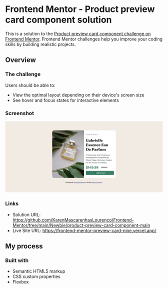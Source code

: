 # Frontend Mentor - Product preview card component solution

This is a solution to the [Product preview card component challenge on Frontend Mentor](https://www.frontendmentor.io/challenges/product-preview-card-component-GO7UmttRfa). Frontend Mentor challenges help you improve your coding skills by building realistic projects. 

## Overview

### The challenge

Users should be able to:

- View the optimal layout depending on their device's screen size
- See hover and focus states for interactive elements

### Screenshot

![](./screenshot.png)

### Links

- Solution URL: https://github.com/KarenMascarenhasLourenco/Frontend-Mentor/tree/main/Newbie/product-preview-card-component-main
- Live Site URL: https://frontend-mentor-preview-card-nine.vercel.app/

## My process

### Built with

- Semantic HTML5 markup
- CSS custom properties
- Flexbox

